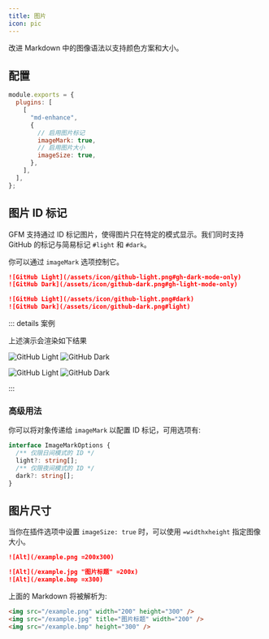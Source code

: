 ```yaml
---
title: 图片
icon: pic
---
```


改进 Markdown 中的图像语法以支持颜色方案和大小。

<!-- more -->

## 配置

```js {7}
module.exports = {
  plugins: [
    [
      "md-enhance",
      {
        // 启用图片标记
        imageMark: true,
        // 启用图片大小
        imageSize: true,
      },
    ],
  ],
};
```

## 图片 ID 标记

GFM 支持通过 ID 标记图片，使得图片只在特定的模式显示。我们同时支持 GitHub 的标记与简易标记 `#light` 和 `#dark`。

你可以通过 `imageMark` 选项控制它。

```md
![GitHub Light](/assets/icon/github-light.png#gh-dark-mode-only)
![GitHub Dark](/assets/icon/github-dark.png#gh-light-mode-only)

![GitHub Light](/assets/icon/github-light.png#dark)
![GitHub Dark](/assets/icon/github-dark.png#light)
```

::: details 案例

上述演示会渲染如下结果

![GitHub Light](/assets/icon/github-light.png#gh-dark-mode-only)
![GitHub Dark](/assets/icon/github-dark.png#gh-light-mode-only)

![GitHub Light](/assets/icon/github-light.png#dark)
![GitHub Dark](/assets/icon/github-dark.png#light)

:::

### 高级用法

你可以将对象传递给 `imageMark` 以配置 ID 标记，可用选项有:

```ts
interface ImageMarkOptions {
  /** 仅限日间模式的 ID */
  light?: string[];
  /** 仅限夜间模式的 ID */
  dark?: string[];
}
```

## 图片尺寸

当你在插件选项中设置 `imageSize: true` 时，可以使用 `=widthxheight` 指定图像大小。

```md
![Alt](/example.png =200x300)

![Alt](/example.jpg "图片标题" =200x)
![Alt](/example.bmp =x300)
```

上面的 Markdown 将被解析为:

```html
<img src="/example.png" width="200" height="300" />
<img src="/example.jpg" title="图片标题" width="200" />
<img src="/example.bmp" height="300" />
```

